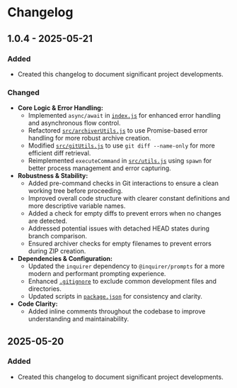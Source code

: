 # Changelog

## 1.0.4 - 2025-05-21

### Added
- Created this changelog to document significant project developments.

### Changed
- **Core Logic & Error Handling:**
    - Implemented `async/await` in [`index.js`](index.js:0) for enhanced error handling and asynchronous flow control.
    - Refactored [`src/archiverUtils.js`](src/archiverUtils.js:0) to use Promise-based error handling for more robust archive creation.
    - Modified [`src/gitUtils.js`](src/gitUtils.js:0) to use `git diff --name-only` for more efficient diff retrieval.
    - Reimplemented `executeCommand` in [`src/utils.js`](src/utils.js:0) using `spawn` for better process management and error capturing.
- **Robustness & Stability:**
    - Added pre-command checks in Git interactions to ensure a clean working tree before proceeding.
    - Improved overall code structure with clearer constant definitions and more descriptive variable names.
    - Added a check for empty diffs to prevent errors when no changes are detected.
    - Addressed potential issues with detached HEAD states during branch comparison.
    - Ensured archiver checks for empty filenames to prevent errors during ZIP creation.
- **Dependencies & Configuration:**
    - Updated the `inquirer` dependency to `@inquirer/prompts` for a more modern and performant prompting experience.
    - Enhanced [`.gitignore`](.gitignore:0) to exclude common development files and directories.
    - Updated scripts in [`package.json`](package.json:0) for consistency and clarity.
- **Code Clarity:**
    - Added inline comments throughout the codebase to improve understanding and maintainability.

## 2025-05-20

### Added
- Created this changelog to document significant project developments.
